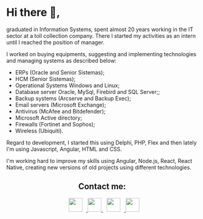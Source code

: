 # Hi there 👋,

graduated in Information Systems, spent almost 20 years working in the IT sector at a toll collection company. There I started my activities as an intern until I reached the position of manager.

I worked on buying equipments, suggesting and implementing technologies and managing systems as described below:

 - ERPs (Oracle and Senior Sistemas);
 - HCM (Senior Sistemas);
 - Operational Systems Windows and Linux;
 - Database server Oracle, MySql, Firebird and SQL Server;;
 - Backup systems (Arcserve and Backup Exec);
 - Email servers (Microsoft Exchange);
 - Antivirus (McAfee and Bitdefender);
 - Microsoft Active directory;
 - Firewalls (Fortinet and Sophos);
 - Wireless (Ubiquiti).

Regard to development, I started this using Delphi, PHP, Flex and then lately I'm using Javascript, Angular, HTML and CSS.

I'm working hard to improve my skills using Angular, Node.js, React, React Native, creating new versions of old projects using different technologies.

<div align="center">
	<h2> Contact me:</h2>
	<a href="https://www.linkedin.com/in/marcinhuk" target="_blank">
		<img width="36px" src="https://cdn.simpleicons.org/linkedin" hspace="10"/>
	</a>
	<a href="mailto:rmarcinhuk@hotmail.com" target="_blank">
		<img width="36px" src="https://cdn.simpleicons.org/gmail"/>
	</a>
	<a href="https://wa.me/5542999154343" target="_blank" >
		<img width="36px" src="https://cdn.simpleicons.org/whatsapp" hspace="10"/>
	</a>
	<a href="https://marcinhuk.github.io/" target="_blank" >
		<img width="36px" src="https://cdn.simpleicons.org/github/aaa7a7"/>
	</a>
</div>